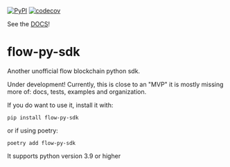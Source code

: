 [![PyPI](https://img.shields.io/pypi/v/flow-py-sdk.svg)](https://pypi.org/project/flow-py-sdk/)
[![codecov](https://codecov.io/gh/janezpodhostnik/flow-py-sdk/branch/master/graph/badge.svg)](https://codecov.io/gh/codecov/example-go)


See the [DOCS](https://janezpodhostnik.github.io/flow-py-sdk)!

# flow-py-sdk

Another unofficial flow blockchain python sdk.

Under development! Currently, this is close to an "MVP" it is mostly missing more of: docs, tests, examples and organization.

If you do want to use it, install it with:

`pip install flow-py-sdk`

or if using poetry:

`poetry add flow-py-sdk`

It supports python version 3.9 or higher

